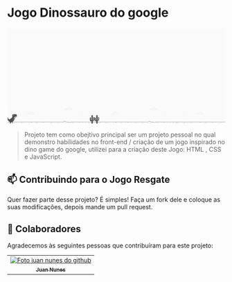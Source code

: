 # Jogo Dinossauro do google

<img src="img/printdino.png" alt="Imagem  do projeto">

> Projeto tem como obejtivo principal ser um projeto pessoal 
no qual demonstro habilidades no front-end / criação de um jogo inspirado no dino game do google, utilizei para a criação deste Jogo: HTML , CSS e JavaScript.


## 📫 Contribuindo para o Jogo Resgate

Quer fazer parte desse projeto? É simples!
Faça um fork dele e coloque as suas modificações, depois mande um pull request.

## 🤝 Colaboradores

Agradecemos às seguintes pessoas que contribuíram para este projeto:

<table>
  <tr>
    <td align="center">
      <a href="https://github.com/juannunesz">
        <img src="https://avatars1.githubusercontent.com/u/52586245?s=400&u=0c950afd49031d138b9d131c3760b9676f991c54&v=4" width="100px;" alt="Foto juan nunes do github"/><br>
        <sub>
          <b>Juan Nunes</b>
        </sub>
      </a>
    </td>
  </tr>
</table>

